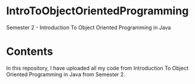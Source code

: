 # IntroToObjectOrientedProgramming
Semester 2 - Introduction To Object Oriented Programming in Java

# Contents
In this repository, I have uploaded all my code from Introduction To Object Oriented Programming in Java from Semester 2.
